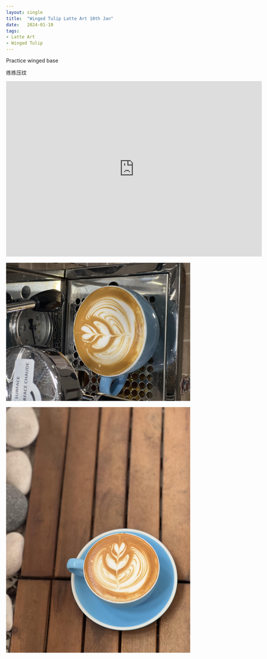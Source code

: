```yaml
---
layout: single
title:  "Winged Tulip Latte Art 10th Jan"
date:   2024-01-10
tags:
- Latte Art
- Winged Tulip
---
```



Practice winged base

练练压纹



<div class="embed-container">
  <iframe
      src="https://www.youtube.com/embed/3rriIVBb4Wo"
      width="700"
      height="480"
      frameborder="0"
      allowfullscreen="true">
  </iframe>
</div>


![](/assets/img/2024/01/10/IMG_2082.jpg)

![](/assets/img/2024/01/10/IMG_2085.jpg)


